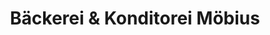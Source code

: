 ---
title: "Bäckerei & Konditorei Möbius"
url: /kraftsdorf/baeckerei-und-konditorei-moebius/
shop: Bäckerei
---